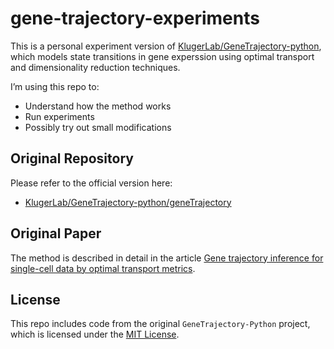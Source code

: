 # gene-trajectory-experiments

This is a personal experiment version of [KlugerLab/GeneTrajectory-python](https://github.com/KlugerLab/GeneTrajectory-python), which models state transitions in gene experssion using optimal transport and dimensionality reduction techniques.

I’m using this repo to:

- Understand how the method works
- Run experiments
- Possibly try out small modifications

## Original Repository

Please refer to the official version here:  
- [KlugerLab/GeneTrajectory-python/geneTrajectory](https://github.com/KlugerLab/GeneTrajectory-python)

## Original Paper

The method is described in detail in the article [
Gene trajectory inference for single-cell data by optimal transport metrics](
https://doi.org/10.1038/s41587-024-02186-3).

## License

This repo includes code from the original `GeneTrajectory-Python` project, which is licensed under the [MIT License](./LICENSE).
